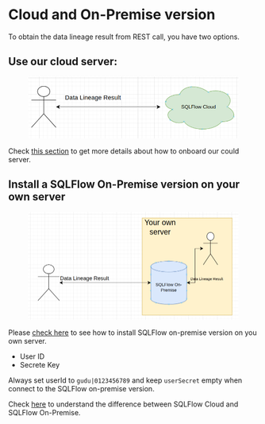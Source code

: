 # Cloud and On-Premise version

To obtain the data lineage result from REST call, you have two options.

## Use our cloud server:

<figure><img src="../../.gitbook/assets/222_20221203221711.png" alt=""><figcaption></figcaption></figure>

Check [this section](../../3.-api-docs/prerequisites.md#sqlflow-cloud-server) to get more details about how to onboard our could server.

## Install a SQLFlow On-Premise version on your own server

<figure><img src="../../.gitbook/assets/111_20221203221701.png" alt=""><figcaption></figcaption></figure>

Please [check here](../installation/) to see how to install SQLFlow on-premise version on you own server.&#x20;

* User ID
* Secrete Key

Always set userId to `gudu|0123456789` and keep `userSecret` empty when connect to the SQLFlow on-premise version.

Check [here](../../3.-api-docs/prerequisites.md#difference-between-using-sqlflow-cloud-server-and-sqlflow-on-premise-version) to understand the difference between SQLFlow Cloud and SQLFlow On-Premise.
